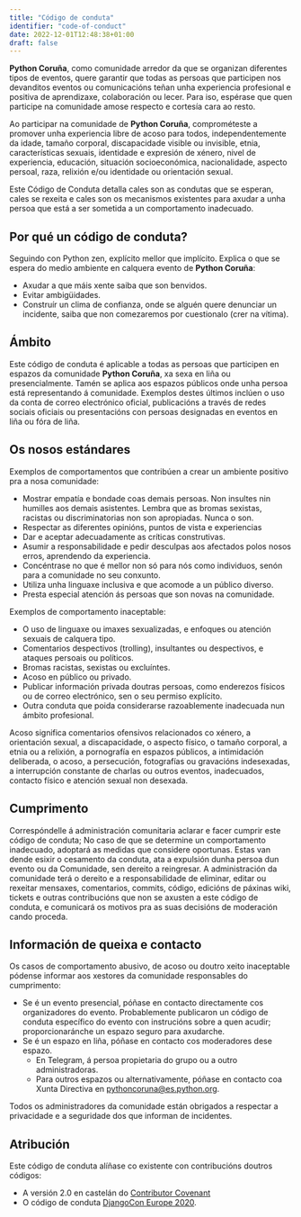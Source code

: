 ```yaml
---
title: "Código de conduta"
identifier: "code-of-conduct"
date: 2022-12-01T12:48:38+01:00
draft: false
---
```

**Python Coruña**, como comunidade arredor da que se organizan diferentes tipos de eventos, quere garantir que todas as persoas que participen nos devanditos eventos ou comunicacións teñan unha experiencia profesional e positiva de aprendizaxe, colaboración ou lecer. Para iso, espérase que quen participe na comunidade amose respecto e cortesía cara ao resto.

Ao participar na comunidade de **Python Coruña**, comprométeste a promover unha experiencia libre de acoso para todos, independentemente da idade, tamaño corporal, discapacidade visible ou invisible, etnia, características sexuais, identidade e expresión de xénero, nivel de experiencia, educación, situación socioeconómica, nacionalidade, aspecto persoal, raza, relixión e/ou identidade ou orientación sexual.

Este Código de Conduta detalla cales son as condutas que se esperan, cales se rexeita e cales son os mecanismos existentes para axudar a unha persoa que está a ser sometida a un comportamento inadecuado.

## Por qué un código de conduta?
Seguindo con Python zen, explícito mellor que implícito. Explica o que se espera do medio ambiente en calquera evento de **Python Coruña**:

- Axudar a que máis xente saiba que son benvidos.
- Evitar ambigüidades.
- Construír un clima de confianza, onde se alguén quere denunciar un incidente, saiba que non comezaremos por cuestionalo (crer na vítima).

## Ámbito
Este código de conduta é aplicable a todas as persoas que participen en espazos da comunidade **Python Coruña**, xa sexa en liña ou presencialmente. Tamén se aplica aos espazos públicos onde unha persoa está representando á comunidade. Exemplos destes últimos inclúen o uso da conta de correo electrónico oficial, publicacións a través de redes sociais oficiais ou presentacións con persoas designadas en eventos en liña ou fóra de liña.

## Os nosos estándares
Exemplos de comportamentos que contribúen a crear un ambiente positivo pra a nosa comunidade:

- Mostrar empatía e bondade coas demais persoas. Non insultes nin humilles aos demais asistentes. Lembra que as bromas sexistas, racistas ou discriminatorias non son apropiadas. Nunca o son.
- Respectar as diferentes opinións, puntos de vista e experiencias
- Dar e aceptar adecuadamente as críticas construtivas.
- Asumir a responsabilidade e pedir desculpas aos afectados polos nosos erros, aprendendo da experiencia.
- Concéntrase no que é mellor non só para nós como individuos, senón para a comunidade no seu conxunto.
- Utiliza unha linguaxe inclusiva e que acomode a un público diverso.
- Presta especial atención ás persoas que son novas na comunidade.

Exemplos de comportamento inaceptable:

- O uso de linguaxe ou imaxes sexualizadas, e enfoques ou atención sexuais de calquera tipo.
- Comentarios despectivos (trolling), insultantes ou despectivos, e ataques persoais ou políticos.
- Bromas racistas, sexistas ou excluíntes.
- Acoso en público ou privado.
- Publicar información privada doutras persoas, como enderezos físicos ou de correo electrónico, sen o seu permiso explícito.
- Outra conduta que poida considerarse razoablemente inadecuada nun ámbito profesional.

Acoso significa comentarios ofensivos relacionados co xénero, a orientación sexual, a discapacidade, o aspecto físico, o tamaño corporal, a etnia ou a relixión, a pornografía en espazos públicos, a intimidación deliberada, o acoso, a persecución, fotografías ou gravacións indesexadas, a interrupción constante de charlas ou outros eventos, inadecuados, contacto físico e atención sexual non desexada.

## Cumprimento
Correspóndelle á administración comunitaria aclarar e facer cumprir este código de conduta; No caso de que se determine un comportamento inadecuado, adoptará as medidas que considere oportunas. Estas van dende esixir o cesamento da conduta, ata a expulsión dunha persoa dun evento ou da Comunidade, sen dereito a reingresar. A administración da comunidade terá o dereito e a responsabilidade de eliminar, editar ou rexeitar mensaxes, comentarios, commits, código, edicións de páxinas wiki, tickets e outras contribucións que non se axusten a este código de conduta, e comunicará os motivos pra as suas decisións de moderación cando proceda.

## Información de queixa e contacto
Os casos de comportamento abusivo, de acoso ou doutro xeito inaceptable pódense informar aos xestores da comunidade responsables do cumprimento:

- Se é un evento presencial, póñase en contacto directamente cos organizadores do evento. Probablemente publicaron un código de conduta específico do evento con instrucións sobre a quen acudir; proporcionaránche un espazo seguro para axudarche.
- Se é un espazo en liña, póñase en contacto cos moderadores dese espazo.
  - En Telegram, á persoa propietaria do grupo ou a outro administradoras.
  - Para outros espazos ou alternativamente, póñase en contacto coa Xunta Directiva en pythoncoruna@es.python.org.

Todos os administradores da comunidade están obrigados a respectar a privacidade e a seguridade dos que informan de incidentes.

## Atribución
Este código de conduta alíñase co existente con contribucións doutros códigos:

- A versión 2.0 en castelán do [Contributor Covenant](https://www.contributor-covenant.org/es/version/2/0/code_of_conduct/ "Contributor Covenant") 
- O código de conduta [DjangoCon Europe 2020](https://2020.djangocon.eu/conduct/code_of_conduct/ "DjangoCon Europe 2020").

